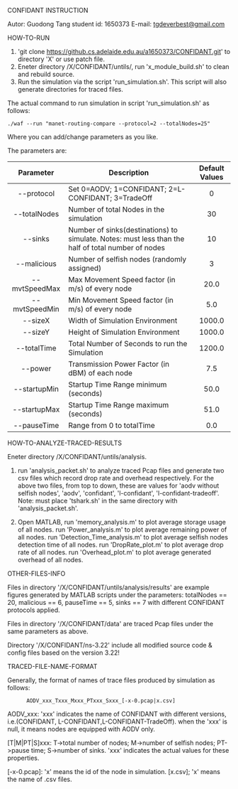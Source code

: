 CONFIDANT INSTRUCTION

Autor: Guodong Tang
student id: 1650373
E-mail: tgdeverbest@gmail.com



HOW-TO-RUN

1. 'git clone https://github.cs.adelaide.edu.au/a1650373/CONFIDANT.git' to directory 'X' or use patch file.
2.  Eneter directory /X/CONFIDANT/untils/, run 'x_module_build.sh' to clean and rebuild source.
3.  Run the simulation via the script 'run_simulation.sh'. This script will also generate directories for traced files.

The actual command to run simulation in script 'run_simulation.sh' as follows:
```
./waf --run "manet-routing-compare --protocol=2 --totalNodes=25"
```
Where you can add/change parameters as you like. 

The parameters are:

| Parameter     | Description 																		| Default Values |
|:-------------:|-------------------------------------------------|:--------------:|
| --protocol		|	Set 0=AODV; 1=CONFIDANT; 2=L-CONFIDANT; 3=TradeOff 		|0							 |
| --totalNodes	|	Number of total Nodes in the simulation					|30							 |
| --sinks				|	Number of sinks(destinations) to simulate. Notes: must less than the half of total number of nodes		 		|10							 |
| --malicious		|	Number of selfish nodes (randomly assigned) 	|3							 |
| --mvtSpeedMax		|	Max Movement Speed factor (in m/s) of every node		|20.0						 |
| --mvtSpeedMin		|	Min Movement Speed factor (in m/s) of every node		|5.0						 |
| --sizeX				|	Width of Simulation Environment									|1000.0					 |
| --sizeY				|	Height of Simulation Environment								|1000.0					 |
| --totalTime		|	Total Number of Seconds to run the Simulation		|1200.0						 |
| --power				|	Transmission Power Factor (in dBM) of each node |7.5						 |
| --startupMin	|	Startup Time Range minimum (seconds)						|50.0						 |
| --startupMax	|	Startup Time Range maximum (seconds)						|51.0						 |
| --pauseTime		|	Range from 0 to totalTime		|0.0						 |


HOW-TO-ANALYZE-TRACED-RESULTS

Eneter directory /X/CONFIDANT/untils/analysis.

1. run 'analysis_packet.sh' to analyze traced Pcap files and generate two csv files which record drop rate and overhead respectively.
   For the above two files, from top to down, these are values for 'aodv without selfish nodes', 'aodv', 'confidant', 'l-confidant', 'l-confidant-tradeoff'.
   Note: must place 'tshark.sh' in the same directory with 'analysis_packet.sh'.  

2. Open MATLAB,
   run 'memory_analysis.m' to plot average storage usage of all nodes.
   run 'Power_analysis.m' to plot average remaining power of all nodes.
   run 'Detection_Time_analysis.m' to plot average selfish nodes detection time of all nodes.
   run 'DropRate_plot.m' to plot average drop rate of all nodes.
   run 'Overhead_plot.m' to plot average generated overhead of all nodes.


OTHER-FILES-INFO
   
Files in directory '/X/CONFIDANT/untils/analysis/results' are example figures generated by MATLAB scripts under the parameters:
totalNodes == 20, malicious == 6, pauseTime == 5, sinks == 7 with different CONFIDANT protocols applied. 

Files in directory '/X/CONFIDANT/data' are traced Pcap files under the same parameters as above.

Directory '/X/CONFIDANT/ns-3.22' include all modified source code & config files based on the version 3.22!


TRACED-FILE-NAME-FORMAT

Generally, the format of names of trace files produced by simulation as follows:

          AODV_xxx_Txxx_Mxxx_PTxxx_Sxxx_[-x-0.pcap|x.csv]

AODV_xxx: 'xxx' indicates the name of CONFIDANT with different versions,
i.e.(CONFIDANT, L-CONFIDANT,L-CONFIDANT-TradeOff). when the 'xxx' is null, it means nodes are equipped with AODV only.

[T|M|PT|S]xxx: T->total number of nodes; M->number of selfish nodes; PT->pause time; S->number of sinks.
'xxx' indicates the actual values for these properties.

[-x-0.pcap]: 'x' means the id of the node in simulation.
[x.csv]; 'x' means the name of .csv files.







